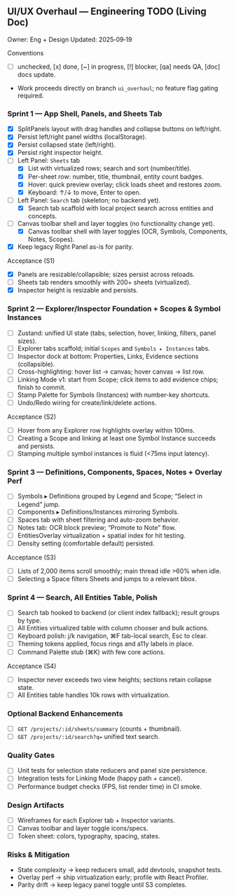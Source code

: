 ## UI/UX Overhaul — Engineering TODO (Living Doc)

Owner: Eng + Design
Updated: 2025‑09‑19

Conventions
- [ ] unchecked, [x] done, [~] in progress, [!] blocker, [qa] needs QA, [doc] docs update.
- Work proceeds directly on branch `ui_overhaul`; no feature flag gating required.

### Sprint 1 — App Shell, Panels, and Sheets Tab
- [x] SplitPanels layout with drag handles and collapse buttons on left/right.
- [x] Persist left/right panel widths (localStorage).
- [x] Persist collapsed state (left/right).
- [x] Persist right inspector height.
- [ ] Left Panel: `Sheets` tab
  - [x] List with virtualized rows; search and sort (number/title).
  - [x] Per-sheet row: number, title, thumbnail, entity count badges.
  - [x] Hover: quick preview overlay; click loads sheet and restores zoom.
  - [x] Keyboard: ↑/↓ to move, Enter to open.
- [ ] Left Panel: `Search` tab (skeleton; no backend yet).
  - [x] Search tab scaffold with local project search across entities and concepts.
- [ ] Canvas toolbar shell and layer toggles (no functionality change yet).
  - [x] Canvas toolbar shell with layer toggles (OCR, Symbols, Components, Notes, Scopes).
- [x] Keep legacy Right Panel as-is for parity.

Acceptance (S1)
- [x] Panels are resizable/collapsible; sizes persist across reloads.
- [ ] Sheets tab renders smoothly with 200+ sheets (virtualized).
 - [x] Inspector height is resizable and persists.

### Sprint 2 — Explorer/Inspector Foundation + Scopes & Symbol Instances
- [ ] Zustand: unified UI state (tabs, selection, hover, linking, filters, panel sizes).
- [ ] Explorer tabs scaffold; initial `Scopes` and `Symbols ▸ Instances` tabs.
- [ ] Inspector dock at bottom: Properties, Links, Evidence sections (collapsible).
- [ ] Cross-highlighting: hover list → canvas; hover canvas → list row.
- [ ] Linking Mode v1: start from Scope; click items to add evidence chips; finish to commit.
- [ ] Stamp Palette for Symbols (Instances) with number-key shortcuts.
- [ ] Undo/Redo wiring for create/link/delete actions.

Acceptance (S2)
- [ ] Hover from any Explorer row highlights overlay within 100ms.
- [ ] Creating a Scope and linking at least one Symbol Instance succeeds and persists.
- [ ] Stamping multiple symbol instances is fluid (<75ms input latency).

### Sprint 3 — Definitions, Components, Spaces, Notes + Overlay Perf
- [ ] Symbols ▸ Definitions grouped by Legend and Scope; “Select in Legend” jump.
- [ ] Components ▸ Definitions/Instances mirroring Symbols.
- [ ] Spaces tab with sheet filtering and auto-zoom behavior.
- [ ] Notes tab: OCR block preview; “Promote to Note” flow.
- [ ] EntitiesOverlay virtualization + spatial index for hit testing.
- [ ] Density setting (comfortable default) persisted.

Acceptance (S3)
- [ ] Lists of 2,000 items scroll smoothly; main thread idle >60% when idle.
- [ ] Selecting a Space filters Sheets and jumps to a relevant bbox.

### Sprint 4 — Search, All Entities Table, Polish
- [ ] Search tab hooked to backend (or client index fallback); result groups by type.
- [ ] All Entities virtualized table with column chooser and bulk actions.
- [ ] Keyboard polish: j/k navigation, ⌘F tab-local search, Esc to clear.
- [ ] Theming tokens applied, focus rings and a11y labels in place.
- [ ] Command Palette stub (⌘K) with few core actions.

Acceptance (S4)
- [ ] Inspector never exceeds two view heights; sections retain collapse state.
- [ ] All Entities table handles 10k rows with virtualization.

### Optional Backend Enhancements
- [ ] `GET /projects/:id/sheets/summary` (counts + thumbnail).
- [ ] `GET /projects/:id/search?q=` unified text search.

### Quality Gates
- [ ] Unit tests for selection state reducers and panel size persistence.
- [ ] Integration tests for Linking Mode (happy path + cancel).
- [ ] Performance budget checks (FPS, list render time) in CI smoke.

### Design Artifacts
- [ ] Wireframes for each Explorer tab + Inspector variants.
- [ ] Canvas toolbar and layer toggle icons/specs.
- [ ] Token sheet: colors, typography, spacing, states.

### Risks & Mitigation
- State complexity → keep reducers small, add devtools, snapshot tests.
- Overlay perf → ship virtualization early; profile with React Profiler.
- Parity drift → keep legacy panel toggle until S3 completes.



